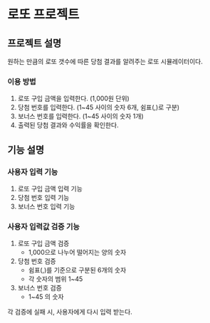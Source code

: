 로또 프로젝트
===

프로젝트 설명
---
원하는 만큼의 로또 갯수에 따른 당첨 결과를 알려주는 로또 시뮬레이터이다.

### 이용 방법
1. 로또 구입 금액을 입력한다. (1,000원 단위) 
2. 당첨 번호를 입력한다. (1~45 사이의 숫자 6개, 쉼표(,)로 구분)
3. 보너스 번호를 입력한다. (1~45 사이의 숫자 1개)
4. 출력된 당첨 결과와 수익률을 확인한다.



기능 설명
---

### 사용자 입력 기능
1. 로또 구입 금액 입력 기능
2. 당첨 번호 입력 기능
3. 보너스 번호 입력 기능

### 사용자 입력값 검증 기능
1. 로또 구입 금액 검증
   - 1,000으로 나누어 떨어지는 양의 숫자
2. 당첨 번호 검증
   - 쉼표(,)를 기준으로 구분된 6개의 숫자
   - 각 숫자의 범위 1~45
3. 보너스 번호 검증
   - 1~45 의 숫자

각 검증에 실패 시, 사용자에게 다시 입력 받는다.